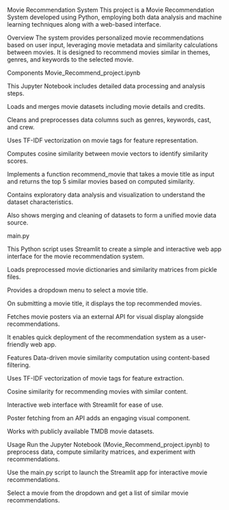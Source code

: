 Movie Recommendation System
This project is a Movie Recommendation System developed using Python, employing both data analysis and machine learning techniques along with a web-based interface.

Overview
The system provides personalized movie recommendations based on user input, leveraging movie metadata and similarity calculations between movies. It is designed to recommend movies similar in themes, genres, and keywords to the selected movie.

Components
Movie_Recommend_project.ipynb

This Jupyter Notebook includes detailed data processing and analysis steps.

Loads and merges movie datasets including movie details and credits.

Cleans and preprocesses data columns such as genres, keywords, cast, and crew.

Uses TF-IDF vectorization on movie tags for feature representation.

Computes cosine similarity between movie vectors to identify similarity scores.

Implements a function recommend_movie that takes a movie title as input and returns the top 5 similar movies based on computed similarity.

Contains exploratory data analysis and visualization to understand the dataset characteristics.

Also shows merging and cleaning of datasets to form a unified movie data source.

main.py

This Python script uses Streamlit to create a simple and interactive web app interface for the movie recommendation system.

Loads preprocessed movie dictionaries and similarity matrices from pickle files.

Provides a dropdown menu to select a movie title.

On submitting a movie title, it displays the top recommended movies.

Fetches movie posters via an external API for visual display alongside recommendations.

It enables quick deployment of the recommendation system as a user-friendly web app.

Features
Data-driven movie similarity computation using content-based filtering.

Uses TF-IDF vectorization of movie tags for feature extraction.

Cosine similarity for recommending movies with similar content.

Interactive web interface with Streamlit for ease of use.

Poster fetching from an API adds an engaging visual component.

Works with publicly available TMDB movie datasets.

Usage
Run the Jupyter Notebook (Movie_Recommend_project.ipynb) to preprocess data, compute similarity matrices, and experiment with recommendations.

Use the main.py script to launch the Streamlit app for interactive movie recommendations.

Select a movie from the dropdown and get a list of similar movie recommendations.
